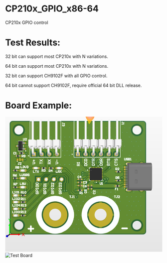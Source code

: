 # CP210x_GPIO_x86-64
CP210x GPIO  control

# Test Results:
32 bit can support most CP210x with N variations.

64 bit can support most CP210x with N variations.

32 bit can support CH9102F with all GPIO control.

64 bit cannot support CH9102F, require official 64 bit DLL release.

# Board Example:
![Test Gear](./image/CP210x_various_test_gear.PNG) ![Test Board](./image/board.PNG)




